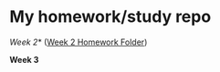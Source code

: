 # My homework/study repo

*Week 2** 
([Week 2 Homework Folder](https://github.com/DanEbrah/homework/tree/week2_homeworks))

**Week 3**

